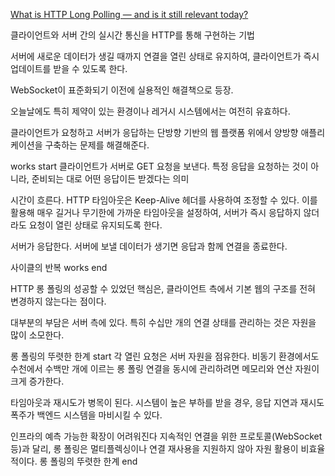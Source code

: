 [What is HTTP Long Polling — and is it still relevant today?](https://ably.com/topic/long-polling)

클라이언트와 서버 간의 실시간 통신을 HTTP를 통해 구현하는 기법

서버에 새로운 데이터가 생길 때까지 연결을 열린 상태로 유지하여, 클라이언트가 즉시 업데이트를 받을 수 있도록 한다.

WebSocket이 표준화되기 이전에 실용적인 해결책으로 등장.

오늘날에도 특히 제약이 있는 환경이나 레거시 시스템에서는 여전히 유효하다.

클라이언트가 요청하고 서버가 응답하는 단방향 기반의 웹 플랫폼 위에서 양방향 애플리케이션을 구축하는 문제를 해결해준다.

works start
클라이언트가 서버로 GET 요청을 보낸다. 
	특정 응답을 요청하는 것이 아니라, 준비되는 대로 어떤 응답이든 받겠다는 의미

시간이 흐른다.
	HTTP 타임아웃은 Keep-Alive 헤더를 사용하여 조정할 수 있다. 이를 활용해 매우 길거나 무기한에 가까운 타임아웃을 설정하여, 서버가 즉시 응답하지 않더라도 요청이 열린 상태로 유지되도록 한다.

서버가 응답한다.
	서버에 보낼 데이터가 생기면 응답과 함께 연결을 종료한다.

사이클의 반복
works end

HTTP 롱 폴링의 성공할 수 있었던 핵심은, 클라이언트 측에서 기본 웹의 구조를 전혀 변경하지 않는다는 점이다.

대부분의 부담은 서버 측에 있다. 특히 수십만 개의 연결 상태를 관리하는 것은 자원을 많이 소모한다.

롱 폴링의 뚜렷한 한계 start
각 열린 요청은 서버 자원을 점유한다.
	비동기 환경에서도 수천에서 수백만 개에 이르는 롱 폴링 연결을 동시에 관리하려면 메모리와 연산 자원이 크게 증가한다.

타임아웃과 재시도가 병목이 된다.
	시스템이 높은 부하를 받을 경우, 응답 지연과 재시도 폭주가 백엔드 시스템을 마비시킬 수 있다.

인프라의 예측 가능한 확장이 어려워진다
	지속적인 연결을 위한 프로토콜(WebSocket 등)과 달리, 롱 폴링은 멀티플렉싱이나 연결 재사용을 지원하지 않아 자원 활용이 비효율적이다.
롱 폴링의 뚜렷한 한계 end


